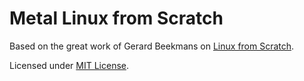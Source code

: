 Metal Linux from Scratch
========================

Based on the great work of Gerard Beekmans on [Linux from Scratch](https://www.linuxfromscratch.org/).

Licensed under [MIT License](LICENSE).
